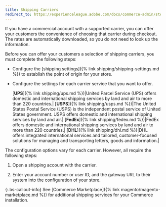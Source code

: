 ```yaml
---
title: Shipping Carriers
redirect_to: https://experienceleague.adobe.com/docs/commerce-admin/stores-sales/delivery/shipping-carriers/carriers.html
---
```


If you have a commercial account with a supported carrier, you can offer your customers the convenience of choosing that carrier during checkout. The rates are automatically downloaded, so you do not need to look up the information.

Before you can offer your customers a selection of shipping carriers, you must complete the following steps:

* Configure the [shipping settings]({% link shipping/shipping-settings.md %}) to establish the point of origin for your store.

* Configure the settings for each carrier service that you want to offer.

   [**UPS**]({% link shipping/ups.md %})|United Parcel Service (UPS) offers domestic and international shipping services by land and air to more than 220 countries.|
   [**USPS**]({% link shipping/usps.md %})|The United States Postal Service (USPS) is the independent postal service of United States government. USPS offers domestic and international shipping services by land and air.|
   [**FedEx**]({% link shipping/fedex.md %})|FedEx offers domestic and international shipping services by land and air to more than 220 countries.|
   [**DHL**]({% link shipping/dhl.md %})|DHL offers integrated international services and tailored, customer-focused solutions for managing and transporting letters, goods and information.|

The configuration options vary for each carrier. However, all require the following steps:

1. Open a shipping account with the carrier.

1. Enter your account number or user ID, and the gateway URL to their system into the configuration of your store.

{:.bs-callout-info}
See [Commerce Marketplace]({% link magento/magento-marketplace.md %}) for additional shipping services for your Commerce installation.
